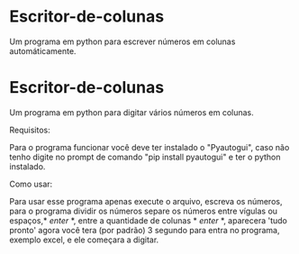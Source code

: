 # Escritor-de-colunas
Um programa em python para escrever números em colunas automáticamente.

# Escritor-de-colunas
Um programa em python para digitar vários números em colunas.

Requisitos:

Para o programa funcionar você deve ter instalado o "Pyautogui", caso não tenho digite no prompt de comando "pip install pyautogui" e ter o python instalado. 

Como usar:

Para usar esse programa apenas execute o arquivo, escreva os números, para o programa dividir os números separe os números entre vígulas ou espaços,* *enter* *, entre a quantidade de colunas * *enter* *, aparecera 'tudo pronto' agora você tera (por padrão) 3 segundo para entra no programa, exemplo excel, e ele começara a digitar.
